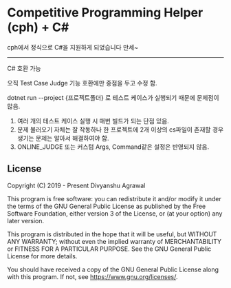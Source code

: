 # Competitive Programming Helper (cph) + C#
cph에서 정식으로 C#을 지원하게 되었습니다 만세~

---

C# 호환 가능

오직 Test Case Judge 기능 호환에만 중점을 두고 수정 함.

dotnet run --project {프로젝트폴더} 로 테스트 케이스가 실행되기 때문에 문제점이 많음.
1. 여러 개의 테스트 케이스 실행 시 매번 빌드가 되는 단점 있음.
2. 문제 불러오기 자체는 잘 작동하나 한 프로젝트에 2개 이상의 cs파일이 존재할 경우 생기는 문제는 알아서 해결하여야 함.
3. ONLINE_JUDGE 또는 커스텀 Args, Command같은 설정은 반영되지 않음.

## License

Copyright (C) 2019 - Present Divyanshu Agrawal

This program is free software: you can redistribute it and/or modify it under
the terms of the GNU General Public License as published by the Free Software
Foundation, either version 3 of the License, or (at your option) any later
version.

This program is distributed in the hope that it will be useful, but WITHOUT ANY
WARRANTY; without even the implied warranty of MERCHANTABILITY or FITNESS FOR A
PARTICULAR PURPOSE. See the GNU General Public License for more details.

You should have received a copy of the GNU General Public License along with
this program. If not, see https://www.gnu.org/licenses/.
